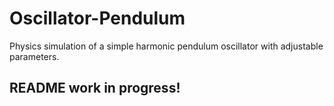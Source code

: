 # Oscillator-Pendulum
Physics simulation of a simple harmonic pendulum oscillator with adjustable parameters.

## README work in progress!
